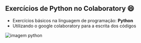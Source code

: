 ## Exercícios de Python no Colaboratory 😄  

* Exercícios básicos na linguagem de programação: **Python**
* Utilizando o google colaboratory para a escrita dos códigos  

<img src="https://naurok-test2.nyc3.digitaloceanspaces.com/422136/images/298304_1652202306.jpg" alt="imagem python">

